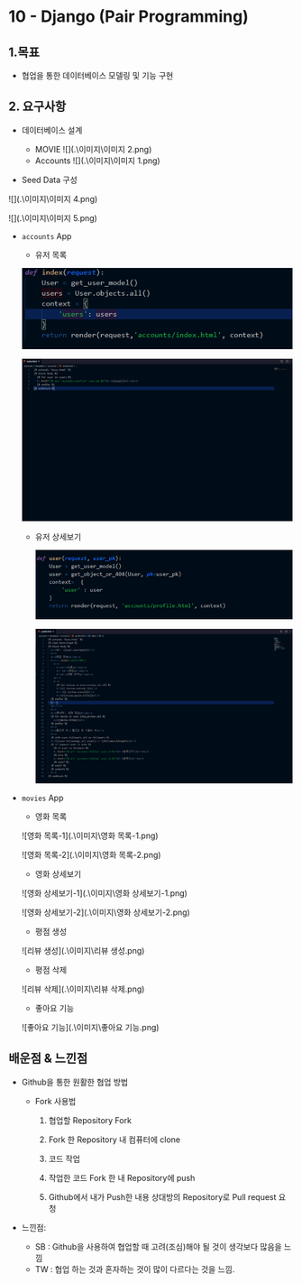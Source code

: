 # 10 - Django (Pair Programming)

## 1.목표

* 협업을 통한 데이터베이스 모델링 및 기능 구현



## 2. 요구사항

* 데이터베이스 설계
  * MOVIE
![](.\이미지\이미지 2.png)
  * Accounts
![](.\이미지\이미지 1.png)

* Seed Data 구성

![](.\이미지\이미지 4.png)

![](.\이미지\이미지 5.png)

* `accounts` App
  
  * 유저 목록
  
  ![](.\이미지\유저목록-1.png)
  
    ![](.\이미지\유저목록-2.png)
  
  * 유저 상세보기
  
    ![](.\이미지\상세보기-1.png)
  
    ![상세보기-2](.\이미지\상세보기-2.png)
  
* `movies` App

  * 영화 목록

  ![영화 목록-1](.\이미지\영화 목록-1.png)

  ![영화 목록-2](.\이미지\영화 목록-2.png)

  * 영화 상세보기

  ![영화 상세보기-1](.\이미지\영화 상세보기-1.png)

  ![영화 상세보기-2](.\이미지\영화 상세보기-2.png)

  * 평점 생성

  ![리뷰 생성](.\이미지\리뷰 생성.png)

  * 평점 삭제

  ![리뷰 삭제](.\이미지\리뷰 삭제.png)

  * 좋아요 기능

  ![좋아요 기능](.\이미지\좋아요 기능.png)



## 배운점 & 느낀점

* Github을 통한 원활한 협업 방법

  * Fork 사용법

    1)  협업할 Repository Fork

    2)  Fork 한 Repository 내 컴퓨터에 clone

    3)  코드 작업

    4)  작업한 코드 Fork 한 내 Repository에 push

    5) Github에서 내가 Push한 내용 상대방의 Repository로 Pull request 요청

* 느낀점:

  * SB : Github을 사용하여 협업할 때 고려(조심)해야 될 것이 생각보다 많음을 느낌
  * TW : 협업 하는 것과 혼자하는 것이 많이 다르다는 것을 느낌.